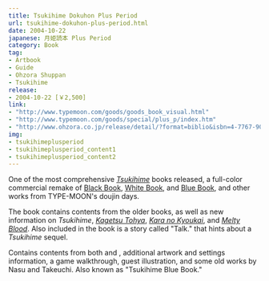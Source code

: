 ```yaml
---
title: Tsukihime Dokuhon Plus Period
url: tsukihime-dokuhon-plus-period.html
date: 2004-10-22
japanese: 月姫読本 Plus Period
category: Book
tag:
- Artbook
- Guide
- Ohzora Shuppan
- Tsukihime
release:
- 2004-10-22 [￥2,500]
link:
- "http://www.typemoon.com/goods/goods_book_visual.html"
- "http://www.typemoon.com/goods/special/plus_p/index.htm"
- "http://www.ohzora.co.jp/release/detail/?format=biblio&isbn=4-7767-9037-8"
img:
- tsukihimeplusperiod
- tsukihimeplusperiod_content1
- tsukihimeplusperiod_content2
---
```


One of the most comprehensive [*Tsukihime*](tsukihime.html) books released, a full-color commercial remake of [Black Book](tsukihime-settings-collection-kurohon.html), [White Book](tsukihime-data-collection-shirohon.html), and [Blue Book](tsukihime-dokuhon.html), and other works from TYPE-MOON's doujin days.

The book contains contents from the older books, as well as new information on *Tsukihime*, [*Kagetsu Tohya*](kagetsu-tohya.html), [*Kara no Kyoukai*](kara-no-kyoukai-1-the-garden-of-sinners.html), and [*Melty Blood*](melty-blood.html). Also included in the book is a story called "Talk." that hints about a *Tsukihime* sequel.

Contains contents from both  and , additional artwork and settings information, a game walkthrough, guest illustration, and some old works by Nasu and Takeuchi. Also known as "Tsukihime Blue Book."